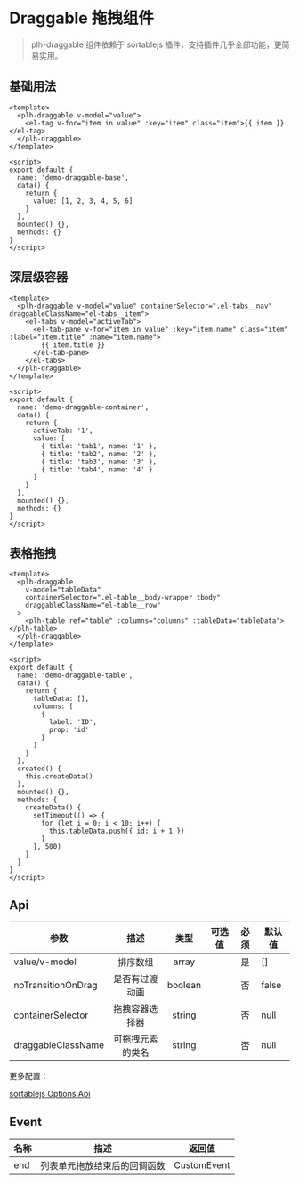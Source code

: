 # Draggable 拖拽组件

> plh-draggable 组件依赖于 sortablejs 插件，支持插件几乎全部功能，更简易实用。

## 基础用法

<draggable-base></draggable-base>

```vue
<template>
  <plh-draggable v-model="value">
    <el-tag v-for="item in value" :key="item" class="item">{{ item }}</el-tag>
  </plh-draggable>
</template>

<script>
export default {
  name: 'demo-draggable-base',
  data() {
    return {
      value: [1, 2, 3, 4, 5, 6]
    }
  },
  mounted() {},
  methods: {}
}
</script>
```

## 深层级容器

<draggable-container></draggable-container>

```vue
<template>
  <plh-draggable v-model="value" containerSelector=".el-tabs__nav" draggableClassName="el-tabs__item">
    <el-tabs v-model="activeTab">
      <el-tab-pane v-for="item in value" :key="item.name" class="item" :label="item.title" :name="item.name">
        {{ item.title }}
      </el-tab-pane>
    </el-tabs>
  </plh-draggable>
</template>

<script>
export default {
  name: 'demo-draggable-container',
  data() {
    return {
      activeTab: '1',
      value: [
        { title: 'tab1', name: '1' },
        { title: 'tab2', name: '2' },
        { title: 'tab3', name: '3' },
        { title: 'tab4', name: '4' }
      ]
    }
  },
  mounted() {},
  methods: {}
}
</script>
```

## 表格拖拽

<draggable-table></draggable-table>

```vue
<template>
  <plh-draggable
    v-model="tableData"
    containerSelector=".el-table__body-wrapper tbody"
    draggableClassName="el-table__row"
  >
    <plh-table ref="table" :columns="columns" :tableData="tableData"></plh-table>
  </plh-draggable>
</template>

<script>
export default {
  name: 'demo-draggable-table',
  data() {
    return {
      tableData: [],
      columns: [
        {
          label: 'ID',
          prop: 'id'
        }
      ]
    }
  },
  created() {
    this.createData()
  },
  mounted() {},
  methods: {
    createData() {
      setTimeout(() => {
        for (let i = 0; i < 10; i++) {
          this.tableData.push({ id: i + 1 })
        }
      }, 500)
    }
  }
}
</script>
```

## Api

| 参数               |       描述       |  类型   | 可选值 | 必须 | 默认值 |
| ------------------ | :--------------: | :-----: | :----: | :--: | ------ |
| value/v-model      |     排序数组     |  array  |        |  是  | []     |
| noTransitionOnDrag |  是否有过渡动画  | boolean |        |  否  | false  |
| containerSelector  |  拖拽容器选择器  | string  |        |  否  | null   |
| draggableClassName | 可拖拽元素的类名 | string  |        |  否  | null   |

更多配置：

[sortablejs Options Api](https://github.com/SortableJS/Sortable#options)

## Event

| 名称 |             描述             | 返回值      |
| ---- | :--------------------------: | ----------- |
| end  | 列表单元拖放结束后的回调函数 | CustomEvent |
